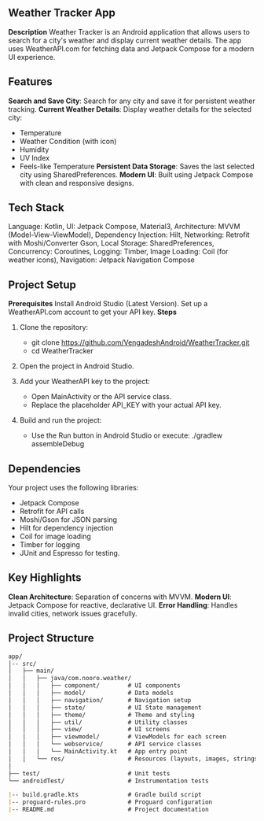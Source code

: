 ## Weather Tracker App
**Description**
Weather Tracker is an Android application that allows users to search for a city's weather and display current weather details.
The app uses WeatherAPI.com for fetching data and Jetpack Compose for a modern UI experience.

## Features

**Search and Save City**: Search for any city and save it for persistent weather tracking.
**Current Weather Details**: Display weather details for the selected city:
* Temperature
* Weather Condition (with icon)
* Humidity
* UV Index
* Feels-like Temperature
**Persistent Data Storage**: Saves the last selected city using SharedPreferences.
**Modern UI**: Built using Jetpack Compose with clean and responsive designs.

## Tech Stack
Language: Kotlin, UI: Jetpack Compose, Material3, Architecture: MVVM (Model-View-ViewModel), Dependency Injection: Hilt, Networking: Retrofit with Moshi/Converter Gson, Local Storage: SharedPreferences, Concurrency: Coroutines, Logging: Timber, Image Loading: Coil (for weather icons), Navigation: Jetpack Navigation Compose


## Project Setup

**Prerequisites**
Install Android Studio (Latest Version).
Set up a WeatherAPI.com account to get your API key.
**Steps**
1. Clone the repository:    
   - git clone https://github.com/VengadeshAndroid/WeatherTracker.git
   - cd WeatherTracker
2. Open the project in Android Studio.

3. Add your WeatherAPI key to the project:
   - Open MainActivity or the API service class.  
   - Replace the placeholder API_KEY with your actual API key.
4. Build and run the project:
   - Use the Run button in Android Studio or execute:
    ./gradlew assembleDebug

 ## Dependencies
Your project uses the following libraries:

* Jetpack Compose
* Retrofit for API calls
* Moshi/Gson for JSON parsing
* Hilt for dependency injection
* Coil for image loading
* Timber for logging
* JUnit and Espresso for testing.

## Key Highlights
**Clean Architecture**: Separation of concerns with MVVM.
**Modern UI**: Jetpack Compose for reactive, declarative UI.
**Error Handling**: Handles invalid cities, network issues gracefully.

## Project Structure
```markdown
app/
│-- src/
│   ├── main/
│   │   ├── java/com.nooro.weather/
│   │   │   ├── component/        # UI components
│   │   │   ├── model/            # Data models
│   │   │   ├── navigation/       # Navigation setup
│   │   │   ├── state/            # UI State management
│   │   │   ├── theme/            # Theme and styling
│   │   │   ├── util/             # Utility classes
│   │   │   ├── view/             # UI screens
│   │   │   ├── viewmodel/        # ViewModels for each screen
│   │   │   └── webservice/       # API service classes
│   │   │   └── MainActivity.kt   # App entry point
│   │   └── res/                  # Resources (layouts, images, strings)
│   
├── test/                         # Unit tests
└── androidTest/                  # Instrumentation tests

|-- build.gradle.kts              # Gradle build script
|-- proguard-rules.pro            # Proguard configuration
|-- README.md                     # Project documentation

